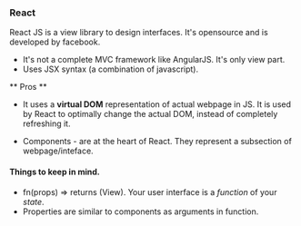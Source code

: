 ### React

React JS is a view library to design interfaces. It's opensource and is developed by facebook.

* It's not a complete MVC framework like AngularJS. It's only view part.
* Uses JSX syntax (a combination of javascript).

** Pros **

- It uses a **virtual DOM** representation of actual webpage in JS. It is used by React to optimally change the actual DOM, instead of completely refreshing it.

- Components - are at the heart of React. They represent a subsection of webpage/inteface.

#### Things to keep in mind.

* fn(props) => returns (View). Your user interface is a *function* of your *state*.
* Properties are similar to components as arguments in function.
